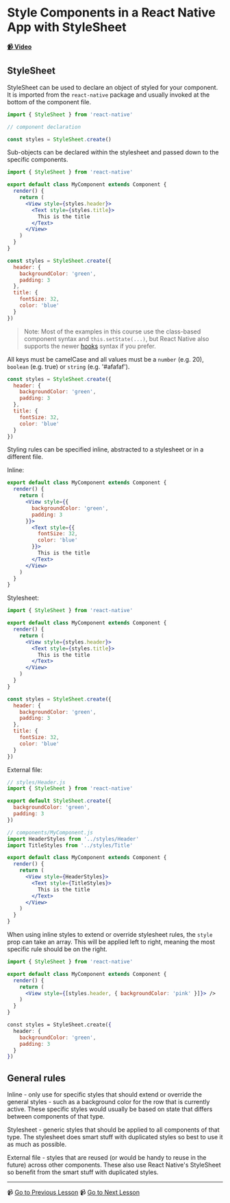 # Style Components in a React Native App with StyleSheet

**[📹 Video](https://egghead.io/lessons/react-native-style-components-in-a-react-native-app-with-stylesheet)**

## StyleSheet

StyleSheet can be used to declare an object of styled for your component. It is imported from the `react-native` package and usually invoked at the bottom of the component file.

```jsx
import { StyleSheet } from 'react-native'

// component declaration

const styles = StyleSheet.create()
```

Sub-objects can be declared within the stylesheet and passed down to the specific components.

```jsx
import { StyleSheet } from 'react-native'

export default class MyComponent extends Component {
  render() {
    return (
      <View style={styles.header}>
        <Text style={styles.title}>
          This is the title
        </Text>
      </View>
    )
  }
}

const styles = StyleSheet.create({
  header: {
    backgroundColor: 'green',
    padding: 3
  },
  title: {
    fontSize: 32,
    color: 'blue'
  }
})
```

> Note: Most of the examples in this course use the class-based component syntax and `this.setState(...)`, but React Native also supports the newer [hooks](https://reactjs.org/docs/hooks-intro.html) syntax if you prefer.

All keys must be camelCase and all values must be a `number` (e.g. 20), `boolean` (e.g. true) or `string` (e.g. '#afafaf').

```jsx
const styles = StyleSheet.create({
  header: {
    backgroundColor: 'green',
    padding: 3
  },
  title: {
    fontSize: 32,
    color: 'blue'
  }
})
```

Styling rules can be specified inline, abstracted to a stylesheet or in a different file.

Inline:

```jsx
export default class MyComponent extends Component {
  render() {
    return (
      <View style={{
        backgroundColor: 'green',
        padding: 3
      }}>
        <Text style={{
          fontSize: 32,
          color: 'blue'
        }}>
          This is the title
        </Text>
      </View>
    )
  }
}
```

Stylesheet:

```jsx
import { StyleSheet } from 'react-native'

export default class MyComponent extends Component {
  render() {
    return (
      <View style={styles.header}>
        <Text style={styles.title}>
          This is the title
        </Text>
      </View>
    )
  }
}

const styles = StyleSheet.create({
  header: {
    backgroundColor: 'green',
    padding: 3
  },
  title: {
    fontSize: 32,
    color: 'blue'
  }
})
```

External file:

```jsx
// styles/Header.js
import { StyleSheet } from 'react-native'

export default StyleSheet.create({
  backgroundColor: 'green',
  padding: 3
})
```

```jsx
// components/MyComponent.js
import HeaderStyles from '../styles/Header'
import TitleStyles from '../styles/Title'

export default class MyComponent extends Component {
  render() {
    return (
      <View style={HeaderStyles}>
        <Text style={TitleStyles}>
          This is the title
        </Text>
      </View>
    )
  }
}
```

When using inline styles to extend or override stylesheet rules, the `style` prop can take an array. This will be applied left to right, meaning the most specific rule should be on the right.

```jsx
import { StyleSheet } from 'react-native'

export default class MyComponent extends Component {
  render() {
    return (
      <View style={[styles.header, { backgroundColor: 'pink' }]}> />
    )
  }
}

const styles = StyleSheet.create({
  header: {
    backgroundColor: 'green',
    padding: 3
  }
})
```

## General rules

Inline - only use for specific styles that should extend or override the general styles - such as a background color for the row that is currently active. These specific styles would usually be based on state that differs between components of that type.

Stylesheet - generic styles that should be applied to all components of that type. The stylesheet does smart stuff with duplicated styles so best to use it as much as possible.

External file - styles that are reused (or would be handy to reuse in the future) across other components. These also use React Native's StyleSheet so benefit from the smart stuff with duplicated styles.

---

📹 [Go to Previous Lesson](https://egghead.io/lessons/react-native-layout-react-native-components-with-flexbox)
📹 [Go to Next Lesson](https://egghead.io/lessons/react-native-accept-user-input-with-react-native-textinput)
